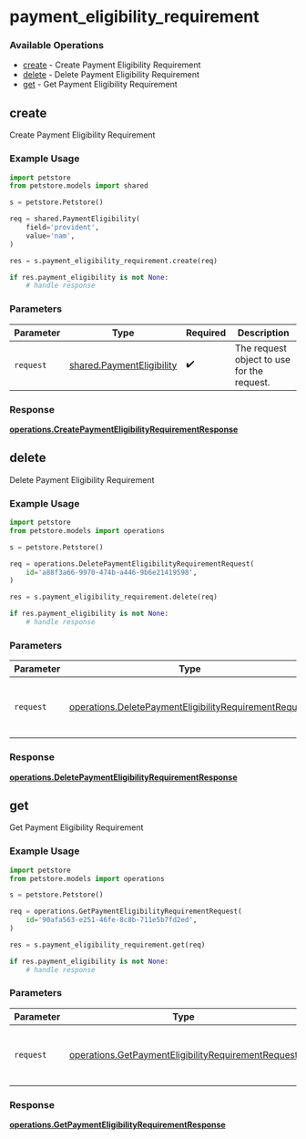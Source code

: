 # payment_eligibility_requirement

### Available Operations

* [create](#create) - Create Payment Eligibility Requirement
* [delete](#delete) - Delete Payment Eligibility Requirement
* [get](#get) - Get Payment Eligibility Requirement

## create

Create Payment Eligibility Requirement

### Example Usage

```python
import petstore
from petstore.models import shared

s = petstore.Petstore()

req = shared.PaymentEligibility(
    field='provident',
    value='nam',
)

res = s.payment_eligibility_requirement.create(req)

if res.payment_eligibility is not None:
    # handle response
```

### Parameters

| Parameter                                                              | Type                                                                   | Required                                                               | Description                                                            |
| ---------------------------------------------------------------------- | ---------------------------------------------------------------------- | ---------------------------------------------------------------------- | ---------------------------------------------------------------------- |
| `request`                                                              | [shared.PaymentEligibility](../../models/shared/paymenteligibility.md) | :heavy_check_mark:                                                     | The request object to use for the request.                             |


### Response

**[operations.CreatePaymentEligibilityRequirementResponse](../../models/operations/createpaymenteligibilityrequirementresponse.md)**


## delete

Delete Payment Eligibility Requirement

### Example Usage

```python
import petstore
from petstore.models import operations

s = petstore.Petstore()

req = operations.DeletePaymentEligibilityRequirementRequest(
    id='a88f3a66-9970-474b-a446-9b6e21419598',
)

res = s.payment_eligibility_requirement.delete(req)

if res.payment_eligibility is not None:
    # handle response
```

### Parameters

| Parameter                                                                                                                      | Type                                                                                                                           | Required                                                                                                                       | Description                                                                                                                    |
| ------------------------------------------------------------------------------------------------------------------------------ | ------------------------------------------------------------------------------------------------------------------------------ | ------------------------------------------------------------------------------------------------------------------------------ | ------------------------------------------------------------------------------------------------------------------------------ |
| `request`                                                                                                                      | [operations.DeletePaymentEligibilityRequirementRequest](../../models/operations/deletepaymenteligibilityrequirementrequest.md) | :heavy_check_mark:                                                                                                             | The request object to use for the request.                                                                                     |


### Response

**[operations.DeletePaymentEligibilityRequirementResponse](../../models/operations/deletepaymenteligibilityrequirementresponse.md)**


## get

Get Payment Eligibility Requirement

### Example Usage

```python
import petstore
from petstore.models import operations

s = petstore.Petstore()

req = operations.GetPaymentEligibilityRequirementRequest(
    id='90afa563-e251-46fe-8c8b-711e5b7fd2ed',
)

res = s.payment_eligibility_requirement.get(req)

if res.payment_eligibility is not None:
    # handle response
```

### Parameters

| Parameter                                                                                                                | Type                                                                                                                     | Required                                                                                                                 | Description                                                                                                              |
| ------------------------------------------------------------------------------------------------------------------------ | ------------------------------------------------------------------------------------------------------------------------ | ------------------------------------------------------------------------------------------------------------------------ | ------------------------------------------------------------------------------------------------------------------------ |
| `request`                                                                                                                | [operations.GetPaymentEligibilityRequirementRequest](../../models/operations/getpaymenteligibilityrequirementrequest.md) | :heavy_check_mark:                                                                                                       | The request object to use for the request.                                                                               |


### Response

**[operations.GetPaymentEligibilityRequirementResponse](../../models/operations/getpaymenteligibilityrequirementresponse.md)**

